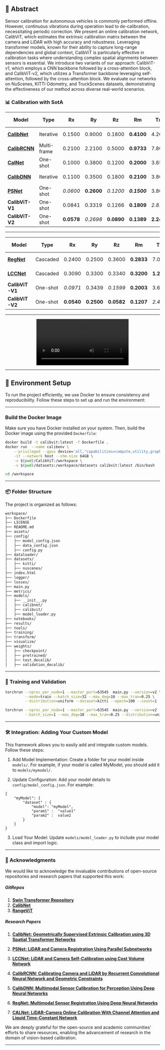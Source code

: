 ## 📖 Abstract  
Sensor calibration for autonomous vehicles is commonly performed offline. However, continuous vibrations during operation lead to de-calibration, necessitating periodic correction. We present an online calibration network, CalibViT, which estimates the extrinsic calibration matrix between the camera and LiDAR with high accuracy and robustness. Leveraging transformer models, known for their ability to capture long-range dependencies and global context, CalibViT is particularly effective in calibration tasks where understanding complex spatial alignments between sensors is essential. We introduce two variants of our approach: CalibViT-v1, which employs a CNN backbone followed by a cross-attention block, and CalibViT-v2, which utilizes a Transformer backbone leveraging self-attention, followed by the cross-attention block. We evaluate our networks on NuScenes, KITTI Odometry, and TruckScenes datasets, demonstrating the effectiveness of our method across diverse real-world scenarios.


### 📊 Calibration with SotA

| Model                            | Type          | Rx    | Ry    | Rz    | Rm    | Tx    | Ty    | Tz    | Tm    | Runtime [ms] | Range                          |
|----------------------------------|---------------|------------|------------|------------|------------|------------|------------|------------|------------|--------------|--------------------------------|
| **[CalibNet](https://arxiv.org/abs/1803.08181)**          | Iterative     | 0.1500     | 0.9000     | 0.1800     | **0.4100** | 4.200      | 1.600      | 7.220      | **4.340**  | 44           | ±10°, ±0.20m                     |
| **[CalibRCNN](https://ieeexplore.ieee.org/document/9341147)**         | Multi-frame   | 0.2100     | 2.2100     | 0.5000     | **0.9733** | 7.800      | 3.200      | 6.200      | **5.733**  | -            | ±10°, ±0.25m                     |
| **[CalNet](https://ieeexplore.ieee.org/document/9341147)**               | One-shot      | 0.1000     | 0.3800     | 0.1200     | **0.2000** | 3.650      | 1.630      | 3.800      | **3.030**  | **21**       | ±10°, ±0.25m                     |
| **[CalibDNN](https://arxiv.org/abs/2103.14793)**           | Iterative     | 0.1100     | 0.3500     | 0.1800     | **0.2100** | 3.800      | 1.800      | 9.600      | **5.070**  | -            | ±10°, ±0.25m                     |
|**[PSNet](https://ieeexplore.ieee.org/document/9810306)**                | One-shot     | _0.0600_   | **0.2600** | _0.1200_   | **_0.1500_**| 3.800      | 2.800      | 2.600      | **3.100**  | -            | ±10°, ±0.25m                     |
| **CalibViT-V1**        | One-shot      | 0.0841     | 0.3319     | 0.1266     | **0.1809** | _2.815_    | **0.983**  | _2.497_    | **2.0986** | 50           | ±10°, ±0.25m                     |
| **CalibViT-V2**        | One-shot      | **0.0578** | _0.2698_   | **0.0890** | **0.1389** | **2.247**  | _1.019_    | **2.323**  | **1.863**  | _35_         | ±10°, ±0.25m                     |
___


| Model                            | Type          | Rx    | Ry    | Rz    | Rm    | Tx    | Ty    | Tz    | Tm    | Runtime [ms] | Range                          |
|----------------------------------|---------------|------------|------------|------------|------------|------------|------------|------------|------------|--------------|--------------------------------|
| **[RegNet](https://arxiv.org/abs/1707.03167)**       | Cascaded      | 0.2400     | 0.2500     | 0.3600     | **0.2833** | 7.000      | 7.000      | 4.000      | **6.000**  | 94           | ±20°, ±1.50m                     |
| **[LCCNet](https://arxiv.org/abs/2012.13901)**              | Cascaded      | 0.3090     | 0.3300     | 0.3340     | **0.3200** | **1.267**  | 2.212      | **1.107**  | **1.528**  | **18**       | ±5°, ±0.50m                      |
| **CalibViT-V1**        | One-shot      | _0.0971_   | 0.3439     | _0.1599_   | **0.2003** | 3.662      | _1.244_    | 2.5219     | **2.4762** | 50           | ±5°, ±0.50m                      |
| **CalibViT-V2**        | One-shot      | **0.0540** | **0.2500** | **0.0582** | **0.1207** | _2.476_    | **0.938**  | _2.019_    | **1.8124** | _35_         | ±5°, ±0.50m                      |
___


<div align="center">
  <video src="https://github.com/user-attachments/assets/0df21efa-964c-4ca5-8949-de61ff6eeec0" />
</div>
      



___
## 🚀 Environment Setup

To run the project efficiently, we use Docker to ensure consistency and reproducibility. Follow these steps to set up and run the environment:

---

### Build the Docker Image

Make sure you have Docker installed on your system. Then, build the Docker image using the provided `Dockerfile`:

```bash
docker build -t calibvit:latest -f Dockerfile .
docker run  --name calibenv \
    --privileged --gpus device='all,"capabilities=compute,utility,graphics"' \
    -it --network host --shm-size 64GB \
    -v $(pwd)/CalibViT:/workspace \
    -v $(pwd)/datasets:/workspace/datasets calibvit:latest /bin/bash

cd /workspace
```
___
### 📦 Folder Structure

The project is organized as follows:

```bash
workspace/
├── Dockerfile
├── LICENSE
├── README.md
├── assets/
├── config/
│   ├── model_config.json
│   ├── data_config.json
│   ├── config.py
├── dataloader/
├── datasets/
│   ├── kitti/
│   ├── nuscenes/
├── index.html
├── logger/
├── losses/
├── main.py
├── metrics/
├── models/
│   ├── __init__.py
│   ├── calibnet/
│   ├── calibvit/
│   ├── model_loader.py
├── notebooks/
├── results/
├── tools/
├── training/
├── transform/
├── visualize/
├── weights/
│   ├── checkpoint/
│   ├── pretrained/
│   ├── test_decalib/
│   ├── validation_decalib/
```
___
### 🎯 Training and Validation 
```bash
torchrun --nproc_per_node=1 --master_port=63545  main.py --version=v2 \
         --mode=train --batch_size=32 --max_deg=10 --max_tran=0.25 \
         --distribution=uniform --dataset=kitti --epoch=100 --count=1 

torchrun --nproc_per_node=1 --master_port=63545  main.py --version=v2 --mode=test \
         --batch_size=1 --max_deg=10 --max_tran=0.25 --distribution=uniform --dataset=kitti --epoch=100 --count=1 

```
___
### 🛠️ Integration: Adding Your Custom Model 

This framework allows you to easily add and integrate custom models. Follow these steps:

1. Add Model Implementation: Create a folder for your model inside ```models/```. For example, if your model is called MyModel, you should add it to ```models/mymodel/```.

2. Update Configuration: Add your model details to ```config/model_config.json```. For example:
```
{
    "myModel": {
        "dataset" : {
            "model": "myModel",
            "param1" :  "value1" 
            "param2" :  value2
        }
    }    
}
```
3. Load Your Model: Update ```models/model_loader.py``` to include your model class and import logic.

___

### 🙌 Acknowledgments

We would like to acknowledge the invaluable contributions of open-source repositories and research papers that supported this work:

##### GitRepos
1. **[Swin Transformer Repository](https://github.com/microsoft/Swin-Transformer)**  
2. **[CalibNet](https://github.com/gitouni/CalibNet_pytorch)**  
3. **[RangeViT](https://github.com/valeoai/rangevit)**  

##### Research Papers
1. **[CalibNet: Geometrically Supervised Extrinsic Calibration using 3D Spatial Transformer Networks](https://arxiv.org/abs/1803.08181)**

2. **[PSNet: LiDAR and Camera Registration Using Parallel Subnetworks](https://ieeexplore.ieee.org/document/9810306)**

3. **[LCCNet: LiDAR and Camera Self-Calibration using Cost Volume Network](https://arxiv.org/abs/2012.13901)**

4. **[CalibRCNN: Calibrating Camera and LiDAR by Recurrent Convolutional Neural Network and Geometric Constraints](https://ieeexplore.ieee.org/document/9341147)**

5. **[CalibDNN: Multimodal Sensor Calibration for Perception Using Deep Neural Networks](https://arxiv.org/abs/2103.14793)**

5. **[RegNet: Multimodal Sensor Registration Using Deep Neural Networks](https://arxiv.org/abs/1707.03167)**

5. **[CALNet: LiDAR-Camera Online Calibration With Channel Attention and Liquid Time-Constant Network](https://ieeexplore.ieee.org/document/9956145)**

We are deeply grateful for the open-source and academic communities' efforts to share resources, enabling the advancement of research in the domain of vision-based calibration.
___
